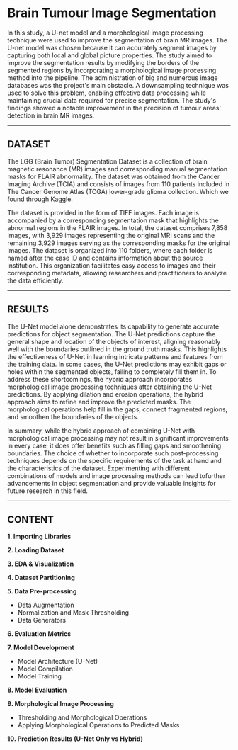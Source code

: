 # **Brain Tumour Image Segmentation**

In this study, a U-net model and a morphological image processing technique were used to improve the segmentation of brain MR images. The U-net model was chosen because it can accurately segment images by capturing both local and global picture properties. The study aimed to improve the segmentation results by modifying the borders of the segmented regions by incorporating a morphological image processing method into the pipeline. The administration of big and numerous image databases was the project's main obstacle. A downsampling technique was used to solve this problem, enabling effective data processing while maintaining crucial data required for precise segmentation. The study's findings showed a notable improvement in the precision of tumour areas' detection in brain MR images.

---

## **DATASET**

The LGG (Brain Tumor) Segmentation Dataset is a collection of brain magnetic resonance (MR) images and corresponding manual segmentation masks for FLAIR abnormality. The dataset was obtained from the Cancer Imaging Archive (TCIA) and consists of images from 110 patients included in The Cancer Genome Atlas (TCGA) lower-grade glioma collection. Which we found through Kaggle. 

The dataset is provided in the form of TIFF images. Each image is accompanied by a corresponding segmentation mask that highlights the abnormal regions in the FLAIR images. In total, the dataset comprises 7,858 images, with 3,929 images representing the original MRI scans and the remaining 3,929 images serving as the corresponding masks for the original images. The dataset is organized into 110 folders, where each folder is named after the case ID and contains information about the source institution. This organization facilitates easy access to images and their corresponding metadata, allowing researchers and practitioners to analyze the data efficiently.

---

## **RESULTS**
The U-Net model alone demonstrates its capability to generate accurate predictions for object segmentation. The U-Net predictions capture the general shape and location of the objects of
interest, aligning reasonably well with the boundaries outlined in the ground truth masks. This highlights the effectiveness of U-Net in learning intricate patterns and features from the training data. In some cases, the U-Net predictions may exhibit gaps or holes within the segmented objects, failing to completely fill them in. To address these shortcomings, the hybrid approach incorporates morphological image processing techniques after obtaining the U-Net predictions. By applying dilation and erosion operations, the hybrid approach aims to refine and improve the predicted masks. The morphological operations help fill in the gaps, connect fragmented regions, and smoothen the boundaries of the objects.

In summary, while the hybrid approach of combining U-Net with morphological image processing may not result in significant improvements in every case, it does offer benefits such as filling gaps
and smoothening boundaries. The choice of whether to incorporate such post-processing techniques depends on the specific requirements of the task at hand and the characteristics of the dataset.
Experimenting with different combinations of models and image processing methods can lead tofurther advancements in object segmentation and provide valuable insights for future research in this field.

---

## **CONTENT**

**1. Importing Libraries**

**2. Loading Dataset**

**3. EDA & Visualization**

**4. Dataset Partitioning**

**5. Data Pre-processing**
- Data Augmentation
- Normalization and Mask Thresholding
- Data Generators

**6. Evaluation Metrics**

**7. Model Development**
- Model Architecture (U-Net)
- Model Compilation
- Model Training

**8. Model Evaluation**

**9. Morphological Image Processing**
- Thresholding and Morphological Operations
- Applying Morphological Operations to Predicted Masks

**10. Prediction Results (U-Net Only vs Hybrid)**
